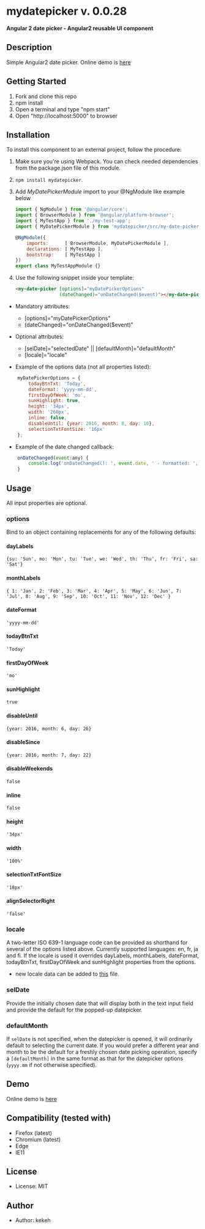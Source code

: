 # mydatepicker v. 0.0.28

**Angular 2 date picker - Angular2 reusable UI component**

## Description
Simple Angular2 date picker. Online demo is [here](http://kekeh.github.io/mydatepicker)

## Getting Started
1. Fork and clone this repo
2. npm install
3. Open a terminal and type "npm start"
4. Open "http://localhost:5000" to browser

## Installation

To install this component to an external project, follow the procedure:

1. Make sure you're using Webpack. You can check needed dependencies from the package.json file of this module.
2. `npm install mydatepicker`.
3. Add *MyDatePickerModule* import to your @NgModule like example below
    ```js
    import { NgModule } from '@angular/core';
    import { BrowserModule } from '@angular/platform-browser';
    import { MyTestApp } from './my-test-app';
    import { MyDatePickerModule } from 'mydatepicker/src/my-date-picker/my-date-picker.module';

    @NgModule({
        imports:      [ BrowserModule, MyDatePickerModule ],
        declarations: [ MyTestApp ],
        bootstrap:    [ MyTestApp ]
    })
    export class MyTestAppModule {}
    ```

4. Use the following snippet inside your template:

   ```html
   <my-date-picker [options]="myDatePickerOptions"
                   (dateChanged)="onDateChanged($event)"></my-date-picker>
   ```

* Mandatory attributes:
  * [options]="myDatePickerOptions"
  * (dateChanged)="onDateChanged($event)"

* Optional attributes:
  * [selDate]="selectedDate" || [defaultMonth]="defaultMonth"
  * [locale]="locale"

* Example of the options data (not all properties listed):
```js
    myDatePickerOptions = {
        todayBtnTxt: 'Today',
        dateFormat: 'yyyy-mm-dd',
        firstDayOfWeek: 'mo',
        sunHighlight: true,
        height: '34px',
        width: '260px',
        inline: false,
        disableUntil: {year: 2016, month: 8, day: 10},
        selectionTxtFontSize: '16px'
    };
```

* Example of the date changed callback:
```js
    onDateChanged(event:any) {
        console.log('onDateChanged(): ', event.date, ' - formatted: ', event.formatted, ' - epoc timestamp: ', event.epoc);
    }
```

## Usage

All input properties are optional.

### options
Bind to an object containing replacements for any of the following defaults:

#### dayLabels
  `{su: 'Sun', mo: 'Mon', tu: 'Tue', we: 'Wed', th: 'Thu', fr: 'Fri', sa: 'Sat'}`
  
#### monthLabels
  `{ 1: 'Jan', 2: 'Feb', 3: 'Mar', 4: 'Apr', 5: 'May', 6: 'Jun', 7: 'Jul', 8: 'Aug', 9: 'Sep', 10: 'Oct', 11: 'Nov', 12: 'Dec' }`
    
#### dateFormat
  `'yyyy-mm-dd'`
  
#### todayBtnTxt
  `'Today'`
  
#### firstDayOfWeek
  `'mo'`
  
#### sunHighlight
  `true`
  
#### disableUntil
  `{year: 2016, month: 6, day: 26}`
  
#### disableSince
  `{year: 2016, month: 7, day: 22}`
  
#### disableWeekends
  `false`

#### inline
  `false`
  
#### height
  `'34px'`
  
#### width
  `'100%'`

#### selectionTxtFontSize
  `'18px'`

#### alignSelectorRight
   `'false'`

### locale
A two-letter ISO 639-1 language code can be provided as shorthand for several of
the options listed above. Currently supported languages: en, fr, ja and fi.
If the locale is used it overrides dayLabels, monthLabels, dateFormat, todayBtnTxt,
firstDayOfWeek and sunHighlight properties from the options.

* new locale data can be added to [this](https://github.com/kekeh/mydatepicker/blob/master/src/my-date-picker/services/my-date-picker.locale.service.ts) file.


### selDate
Provide the initially chosen date that will display both in the text input field
and provide the default for the popped-up datepicker.

### defaultMonth
If `selDate` is not specified, when the datepicker is opened, it will
ordinarily default to selecting the current date. If you would prefer
a different year and month to be the default for a freshly chosen date
picking operation, specify a `[defaultMonth]` in the same format as
that for the datepicker options (`yyyy.mm` if not otherwise specified).

## Demo
Online demo is [here](http://kekeh.github.io/mydatepicker)

## Compatibility (tested with)
* Firefox (latest)
* Chromium (latest)
* Edge
* IE11

## License
* License: MIT

## Author
* Author: kekeh

